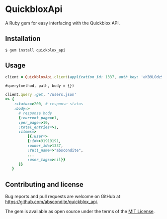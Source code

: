 # QuickbloxApi

A Ruby gem for easy interfacing with the Quickblox API.

## Installation

    $ gem install quickblox_api

## Usage


```ruby
client = QuickbloxApi.client(application_id: 1337, auth_key: 'aK89LOdzSAk09A', auth_secret: 'AZLKV8ZnJ-NkL13', user_owner_id: 2410)
```

```#query(method, path, body = {}) ```

```ruby
client.query :get, '/users.json'
=> {
    :status=>200, # response status
    :body=>
      # response body
      {:current_page=>1,
      :per_page=>10,
      :total_entries=>1,
      :items=>
          [{:user=>
          {:id=>91919191,
          :owner_id=>1337,
          :full_name=>"abscondite",
          ...
          :user_tags=>nil}}
      ]}
   }
```




## Contributing and license

Bug reports and pull requests are welcome on GitHub at https://github.com/abscondite/quickblox_api.

The gem is available as open source under the terms of the [MIT License](http://opensource.org/licenses/MIT).

